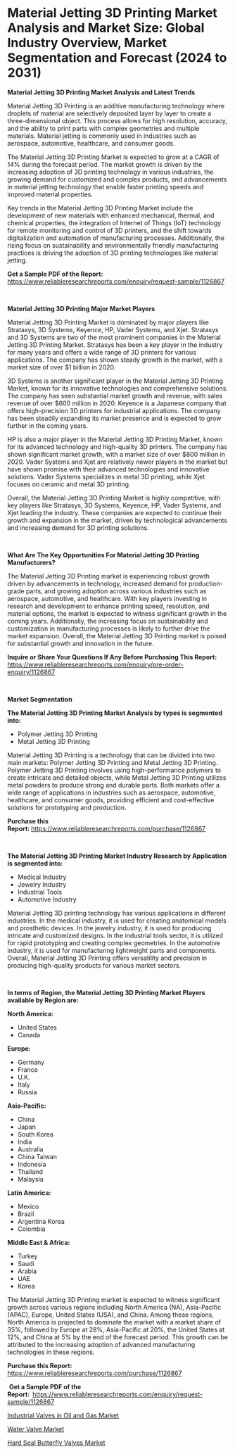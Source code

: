 <p><h1>Material Jetting 3D Printing Market Analysis and Market Size: Global Industry Overview, Market Segmentation and Forecast (2024 to 2031)</h1></p><p><strong>Material Jetting 3D Printing Market Analysis and Latest Trends</strong></p>
<p><p>Material Jetting 3D Printing is an additive manufacturing technology where droplets of material are selectively deposited layer by layer to create a three-dimensional object. This process allows for high resolution, accuracy, and the ability to print parts with complex geometries and multiple materials. Material jetting is commonly used in industries such as aerospace, automotive, healthcare, and consumer goods.</p><p>The Material Jetting 3D Printing Market is expected to grow at a CAGR of 14% during the forecast period. The market growth is driven by the increasing adoption of 3D printing technology in various industries, the growing demand for customized and complex products, and advancements in material jetting technology that enable faster printing speeds and improved material properties. </p><p>Key trends in the Material Jetting 3D Printing Market include the development of new materials with enhanced mechanical, thermal, and chemical properties, the integration of Internet of Things (IoT) technology for remote monitoring and control of 3D printers, and the shift towards digitalization and automation of manufacturing processes. Additionally, the rising focus on sustainability and environmentally friendly manufacturing practices is driving the adoption of 3D printing technologies like material jetting.</p></p>
<p><strong>Get a Sample PDF of the Report:&nbsp;</strong> <a href="https://www.reliableresearchreports.com/enquiry/request-sample/1126867">https://www.reliableresearchreports.com/enquiry/request-sample/1126867</a></p>
<p>&nbsp;</p>
<p><strong>Material Jetting 3D Printing Major Market Players</strong></p>
<p><p>Material Jetting 3D Printing Market is dominated by major players like Stratasys, 3D Systems, Keyence, HP, Vader Systems, and Xjet. Stratasys and 3D Systems are two of the most prominent companies in the Material Jetting 3D Printing Market. Stratasys has been a key player in the industry for many years and offers a wide range of 3D printers for various applications. The company has shown steady growth in the market, with a market size of over $1 billion in 2020.</p><p>3D Systems is another significant player in the Material Jetting 3D Printing Market, known for its innovative technologies and comprehensive solutions. The company has seen substantial market growth and revenue, with sales revenue of over $600 million in 2020. Keyence is a Japanese company that offers high-precision 3D printers for industrial applications. The company has been steadily expanding its market presence and is expected to grow further in the coming years.</p><p>HP is also a major player in the Material Jetting 3D Printing Market, known for its advanced technology and high-quality 3D printers. The company has shown significant market growth, with a market size of over $800 million in 2020. Vader Systems and Xjet are relatively newer players in the market but have shown promise with their advanced technologies and innovative solutions. Vader Systems specializes in metal 3D printing, while Xjet focuses on ceramic and metal 3D printing.</p><p>Overall, the Material Jetting 3D Printing Market is highly competitive, with key players like Stratasys, 3D Systems, Keyence, HP, Vader Systems, and Xjet leading the industry. These companies are expected to continue their growth and expansion in the market, driven by technological advancements and increasing demand for 3D printing solutions.</p></p>
<p>&nbsp;</p>
<p><strong>What Are The Key Opportunities For Material Jetting 3D Printing Manufacturers?</strong></p>
<p><p>The Material Jetting 3D Printing market is experiencing robust growth driven by advancements in technology, increased demand for production-grade parts, and growing adoption across various industries such as aerospace, automotive, and healthcare. With key players investing in research and development to enhance printing speed, resolution, and material options, the market is expected to witness significant growth in the coming years. Additionally, the increasing focus on sustainability and customization in manufacturing processes is likely to further drive the market expansion. Overall, the Material Jetting 3D Printing market is poised for substantial growth and innovation in the future.</p></p>
<p><strong>Inquire or Share Your Questions If Any Before Purchasing This Report:</strong> <a href="https://www.reliableresearchreports.com/enquiry/pre-order-enquiry/1126867">https://www.reliableresearchreports.com/enquiry/pre-order-enquiry/1126867</a></p>
<p>&nbsp;</p>
<p><strong>Market Segmentation</strong></p>
<p><strong>The Material Jetting 3D Printing Market Analysis by types is segmented into:</strong></p>
<p><ul><li>Polymer Jetting 3D Printing</li><li>Metal Jetting 3D Printing</li></ul></p>
<p><p>Material Jetting 3D Printing is a technology that can be divided into two main markets: Polymer Jetting 3D Printing and Metal Jetting 3D Printing. Polymer Jetting 3D Printing involves using high-performance polymers to create intricate and detailed objects, while Metal Jetting 3D Printing utilizes metal powders to produce strong and durable parts. Both markets offer a wide range of applications in industries such as aerospace, automotive, healthcare, and consumer goods, providing efficient and cost-effective solutions for prototyping and production.</p></p>
<p><strong>Purchase this Report:&nbsp;</strong><a href="https://www.reliableresearchreports.com/purchase/1126867">https://www.reliableresearchreports.com/purchase/1126867</a></p>
<p>&nbsp;</p>
<p><strong>The Material Jetting 3D Printing Market Industry Research by Application is segmented into:</strong></p>
<p><ul><li>Medical Industry</li><li>Jewelry Industry</li><li>Industrial Tools</li><li>Automotive Industry</li></ul></p>
<p><p>Material Jetting 3D printing technology has various applications in different industries. In the medical industry, it is used for creating anatomical models and prosthetic devices. In the jewelry industry, it is used for producing intricate and customized designs. In the industrial tools sector, it is utilized for rapid prototyping and creating complex geometries. In the automotive industry, it is used for manufacturing lightweight parts and components. Overall, Material Jetting 3D Printing offers versatility and precision in producing high-quality products for various market sectors.</p></p>
<p>&nbsp;</p>
<p><strong>In terms of Region, the Material Jetting 3D Printing Market Players available by Region are:</strong></p>
<p>
    <p> <strong> North America: </strong>
        <ul>
            <li>United States</li>
            <li>Canada</li>
        </ul>
        </p> 
    <p> <strong> Europe: </strong>
        <ul>
            <li>Germany</li>
            <li>France</li>
            <li>U.K.</li>
            <li>Italy</li>
            <li>Russia</li>
        </ul>
        </p> 
    <p> <strong> Asia-Pacific: </strong>
        <ul>
            <li>China</li>
            <li>Japan</li>
            <li>South Korea</li>
            <li>India</li>
            <li>Australia</li>
            <li>China Taiwan</li>
            <li>Indonesia</li>
            <li>Thailand</li>
            <li>Malaysia</li>
        </ul>
        </p> 
    <p> <strong> Latin America: </strong>
        <ul>
            <li>Mexico</li>
            <li>Brazil</li>
            <li>Argentina Korea</li>
            <li>Colombia</li>
        </ul>
        </p> 
    <p> <strong> Middle East & Africa: </strong>
        <ul>
            <li>Turkey</li>
            <li>Saudi</li>
            <li>Arabia</li>
            <li>UAE</li>
            <li>Korea</li>
        </ul>
    </p>
    </p>
<p><p>The Material Jetting 3D Printing market is expected to witness significant growth across various regions including North America (NA), Asia-Pacific (APAC), Europe, United States (USA), and China. Among these regions, North America is projected to dominate the market with a market share of 35%, followed by Europe at 28%, Asia-Pacific at 20%, the United States at 12%, and China at 5% by the end of the forecast period. This growth can be attributed to the increasing adoption of advanced manufacturing technologies in these regions.</p></p>
<p><strong>Purchase this Report: </strong><a href="https://www.reliableresearchreports.com/purchase/1126867">https://www.reliableresearchreports.com/purchase/1126867</a></p>
<p>&nbsp;<strong>Get a Sample PDF of the Report:&nbsp;&nbsp;</strong><a href="https://www.reliableresearchreports.com/enquiry/request-sample/1126867">https://www.reliableresearchreports.com/enquiry/request-sample/1126867</a></p>
<p><strong></strong></p>
<p><p><a href="https://view.publitas.com/reportprime-1/industrial-valves-in-oil-and-gas-market-size-market-trends-and-growth-outlook-forecasted-for-period-from-2023-to-2030/">Industrial Valves in Oil and Gas Market</a></p><p><a href="https://view.publitas.com/reportprime-1/water-valve-market-furnish-information-about-market-size-market-share-market-dynamics-and-projections-spanning-from-2023-to-2030/">Water Valve Market</a></p><p><a href="https://view.publitas.com/reportprime-1/hard-seal-butterfly-valves-market-size-reflecting-a-forecast-till-2030-market-by-type-by-application-and-by-geography/">Hard Seal Butterfly Valves Market</a></p></p>